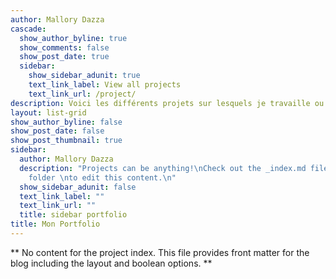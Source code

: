 ```yaml
---
author: Mallory Dazza
cascade:
  show_author_byline: true
  show_comments: false
  show_post_date: true
  sidebar:
    show_sidebar_adunit: true
    text_link_label: View all projects
    text_link_url: /project/
description: Voici les différents projets sur lesquels je travaille ou ai travaillé pour l'enseignement de la physique-chimie. 
layout: list-grid
show_author_byline: false
show_post_date: false
show_post_thumbnail: true
sidebar:
  author: Mallory Dazza
  description: "Projects can be anything!\nCheck out the _index.md file in the /project
    folder \nto edit this content.\n"
  show_sidebar_adunit: false
  text_link_label: ""
  text_link_url: ""
  title: sidebar portfolio
title: Mon Portfolio 
---
```


** No content for the project index. This file provides front matter for the blog including the layout and boolean options. **
